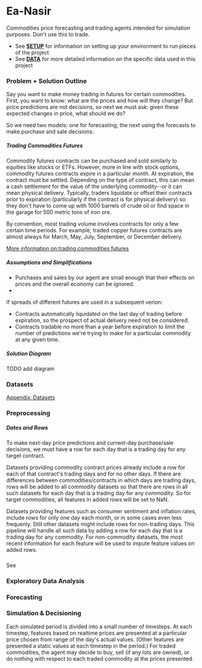 # Ea-Nasir

Commodities price forecasting and trading agents intended for simulation purposes. Don't use this to trade.

- See [**SETUP**](docs/SETUP.md) for information on setting up your environment to run pieces of the project
- See [**DATA**](docs/DATA.md) for more detailed information on the specific data used in this project

### Problem + Solution Outline

Say you want to make money  trading in futures for certain commodities. First, you want to know: what are the prices and how will they change? But price predictions are not decisions, so next we must ask: given these expected changes in price, what should we do?

So we need two models: one for forecasting, the next using the forecasts to make purchase and sale decisions.

##### Trading Commodities Futures

Commodity futures contracts can be purchased and sold similarly to equities like stocks or ETFs.  However, more in line with stock options, commodity futures contracts expire in a particular month.  At expiration, the contract must be settled.  Depending on the type of contract, this can mean a cash settlement for the value of the underlying commodity--or it can mean physical delivery.  Typically, traders liquidate or offset their contracts prior to expiration (particularly if the contract is for physical delivery) so they don't have to come up with 1000 barrels of crude oil or find space in the garage for 500 metric tons of iron ore.

By convention, most trading volume involves contracts for only a few certain time periods.  For example, traded copper futures contracts are almost always for March, May, July, September, or December delivery.

[More information on trading commodities futures](https://www.cmegroup.com/education/courses/introduction-to-futures/understanding-futures-expiration-contract-roll.html)

##### Assumptions and Simplifications

- Purchases and sales by our agent are small enough that their effects on prices and the overall economy can be ignored.
-

If spreads of different futures are used in a subsequent verion:
- Contracts automatically liquidated on the last day of trading before expiration, so the prospect of actual delivery need not be considered. 
- Contracts tradable no more than a year before expiration to limit the number of predictions we're trying to make for a particular commodity at any given time.

##### Solution Diagram

TODO add diagram

### Datasets

[Appendix: Datasets](DATA.md)

### Preprocessing


##### Dates and Rows

To make next-day price predictions and current-day purchase/sale decisions, we must have a row for each day that is a trading day for any target contract.

Datasets providing commodity contract prices already include a row for each of that contract's trading days and for no other days.  If there are differences between commodities/contracts in which days are trading days, rows will be added to all commodity datasets so that there are rows in all such datasets for each day that is a trading day for any commodity.  So for target commodities, all features in added rows will be set to NaN.

Datasets providing features such as consumer sentiment and inflation rates, include rows for only one day each month, or in some cases even less frequenly.  Still other datasets might include rows for non-trading days.  This pipeline will handle all such data by adding a row for each day that is a trading day for any commodity.  For non-commodity datasets, the most recent information for each feature will be used to impute feature values on added rows.

#####

See 

### Exploratory Data Analysis


### Forecasting


### Simulation & Decisioning

Each simulated period is divided into a small number of timesteps.  At each timestep, features based on realtime prices are presented at a particular price chosen from range of the day's actual values.  (Other features are presented a static values at each timestep in the period.) For traded commodities, the agent may decide to buy, sell (if any lots are owned), or do nothing with respect to each traded commodity at the prices presented.
